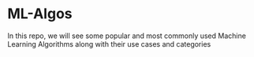 # ML-Algos
In this repo, we will see some popular and most commonly used Machine Learning Algorithms along with their use cases and categories
